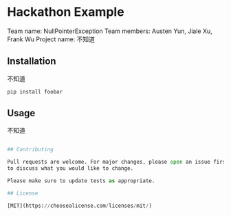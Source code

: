 # Hackathon Example

Team name: NullPointerException
Team members: Austen Yun, Jiale Xu, Frank Wu
Project name: 不知道

## Installation

不知道

```bash
pip install foobar
```

## Usage

不知道

```python

## Contributing

Pull requests are welcome. For major changes, please open an issue first
to discuss what you would like to change.

Please make sure to update tests as appropriate.

## License

[MIT](https://choosealicense.com/licenses/mit/)
```
